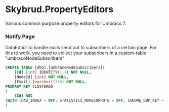 # Skybrud.PropertyEditors
Various common purpose property editors for Umbraco 7.


### Notify Page
DataEdtior to handle mails send out to subscribers of a certain page. For this to work, you need to collect your subscribers in a custom-table "umbracoNodeSubscribers" 

```SQL
CREATE TABLE [dbo].[umbracoNodeSubscribers](
	[Id] [int] IDENTITY(1,1) NOT NULL,
	[NodeId] [int] NOT NULL,
	[Email] [varchar](256) NOT NULL,
PRIMARY KEY CLUSTERED 
(
	[Id] ASC
)WITH (PAD_INDEX = OFF, STATISTICS_NORECOMPUTE = OFF, IGNORE_DUP_KEY = OFF, ALLOW_ROW_LOCKS = ON, ALLOW_PAGE_LOCKS = ON)
)
```
